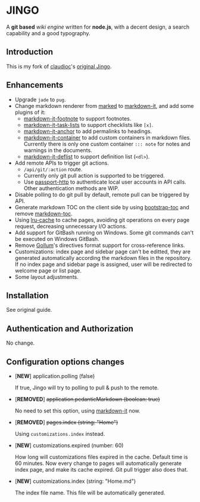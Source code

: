 # JINGO

A **git based** _wiki engine_ written for **node.js**, with a decent design, a search capability and a good typography.

## Introduction

This is my fork of [claudioc](https://github.com/claudioc)'s [original Jingo](https://github.com/claudioc/jingo).

## Enhancements

- Upgrade `jade` to `pug`.
- Change markdown renderer from [marked](https://github.com/chjj/marked) to [markdown-it](https://github.com/markdown-it/markdown-it), and add some plugins of it:
  - [markdown-it-footnote](https://github.com/markdown-it/markdown-it-footnote) to support footnotes.
  - [markdown-it-task-lists](https://github.com/revin/markdown-it-task-lists) to support checklists like `[x]`.
  - [markdown-it-anchor](https://github.com/valeriangalliat/markdown-it-anchor) to add permalinks to headings.
  - [markdown-it-container](https://github.com/markdown-it/markdown-it-container) to add custom containers in markdown files. Currently there is only one custom container `::: note` for notes and warnings in the documents.
  - [markdown-it-deflist](https://github.com/markdown-it/markdown-it-deflist) to support definition list (`<dl>`).
- Add remote APIs to trigger git actions.
  - `/api/git/:action` route.
  - Currently only git pull action is supported to be triggered.
  - Use [passport-http](https://github.com/jaredhanson/passport-http) to authenticate local user accounts in API calls. Other authentication methods are WIP.
- Disable polling to do git pull by default, remote pull can be triggered by API.
- Generate markdown TOC on the client side by using [bootstrap-toc](https://afeld.github.io/bootstrap-toc/) and remove [markdown-toc](https://github.com/jonschlinkert/markdown-toc).
- Using [lru-cache](https://github.com/isaacs/node-lru-cache) to cache pages, avoiding git operations on every page request, decreasing unnecessary I/O actions.
- Add support for GitBash running on Windows. Some git commands can't be executed on Windows GitBash. 
- Remove [Gollum](https://github.com/gollum/gollum)'s directives format support for cross-reference links. 
- Customizations: index page and sidebar page can't be editted, they are generated automatically according the markdown files in the repository. If no index page and sidebar page is assigned, user will be redirected to welcome page or list page.
- Some layout adjustments.
  
## Installation

See original guide.

## Authentication and Authorization

No change.

## Configuration options changes

- [**NEW**] application.polling (false)

  If true, Jingo will try to polling to pull & push to the remote.

- [**REMOVED**] ~~application.pedanticMarkdown (boolean: true)~~

  No need to set this option, using [markdown-it](https://github.com/markdown-it/markdown-it) now.

- [**REMOVED**] ~~pages.index (string: "Home")~~

  Using `customizations.index` instead.

- [**NEW**] customizations.expired (number: 60)

  How long will customizations files expired in the cache. Default time is 60 minutes. Now every change to pages will automatically generate index page, and make its cache expired. Git pull trigger also does that.

- [**NEW**] customizations.index (string: "Home.md")

  The index file name. This file will be automatically generated.
